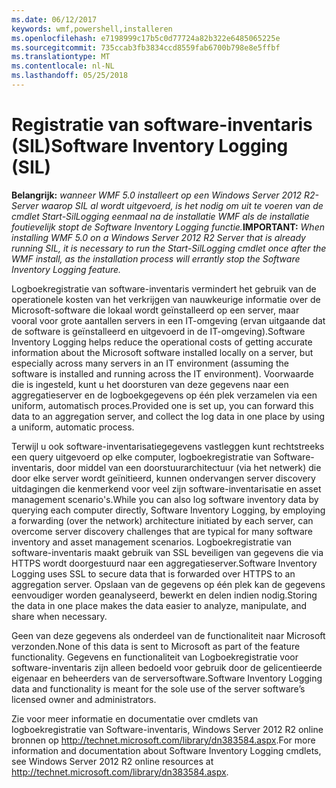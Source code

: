 ```yaml
---
ms.date: 06/12/2017
keywords: wmf,powershell,installeren
ms.openlocfilehash: e7198999c17b5c0d77724a82b322e6485065225e
ms.sourcegitcommit: 735ccab3fb3834ccd8559fab6700b798e8e5ffbf
ms.translationtype: MT
ms.contentlocale: nl-NL
ms.lasthandoff: 05/25/2018
---
```

# <a name="software-inventory-logging-sil"></a><span data-ttu-id="33dac-102">Registratie van software-inventaris (SIL)</span><span class="sxs-lookup"><span data-stu-id="33dac-102">Software Inventory Logging (SIL)</span></span>

<span data-ttu-id="33dac-103">**Belangrijk:** *wanneer WMF 5.0 installeert op een Windows Server 2012 R2-Server waarop SIL al wordt uitgevoerd, is het nodig om uit te voeren van de cmdlet Start-SilLogging eenmaal na de installatie WMF als de installatie foutievelijk stopt de Software Inventory Logging functie.*</span><span class="sxs-lookup"><span data-stu-id="33dac-103">**IMPORTANT:** *When installing WMF 5.0 on a Windows Server 2012 R2 Server that is already running SIL, it is necessary to run the Start-SilLogging cmdlet once after the WMF install, as the installation process will errantly stop the Software Inventory Logging feature.*</span></span>

<span data-ttu-id="33dac-104">Logboekregistratie van software-inventaris vermindert het gebruik van de operationele kosten van het verkrijgen van nauwkeurige informatie over de Microsoft-software die lokaal wordt geïnstalleerd op een server, maar vooral voor grote aantallen servers in een IT-omgeving (ervan uitgaande dat de software is geïnstalleerd en uitgevoerd in de IT-omgeving).</span><span class="sxs-lookup"><span data-stu-id="33dac-104">Software Inventory Logging helps reduce the operational costs of getting accurate information about the Microsoft software installed locally on a server, but especially across many servers in an IT environment (assuming the software is installed and running across the IT environment).</span></span> <span data-ttu-id="33dac-105">Voorwaarde die is ingesteld, kunt u het doorsturen van deze gegevens naar een aggregatieserver en de logboekgegevens op één plek verzamelen via een uniform, automatisch proces.</span><span class="sxs-lookup"><span data-stu-id="33dac-105">Provided one is set up, you can forward this data to an aggregation server, and collect the log data in one place by using a uniform, automatic process.</span></span>

<span data-ttu-id="33dac-106">Terwijl u ook software-inventarisatiegegevens vastleggen kunt rechtstreeks een query uitgevoerd op elke computer, logboekregistratie van Software-inventaris, door middel van een doorstuurarchitectuur (via het netwerk) die door elke server wordt geïnitieerd, kunnen ondervangen server discovery uitdagingen die kenmerkend voor veel zijn software-inventarisatie en asset management scenario's.</span><span class="sxs-lookup"><span data-stu-id="33dac-106">While you can also log software inventory data by querying each computer directly, Software Inventory Logging, by employing a forwarding (over the network) architecture initiated by each server, can overcome server discovery challenges that are typical for many software inventory and asset management scenarios.</span></span> <span data-ttu-id="33dac-107">Logboekregistratie van software-inventaris maakt gebruik van SSL beveiligen van gegevens die via HTTPS wordt doorgestuurd naar een aggregatieserver.</span><span class="sxs-lookup"><span data-stu-id="33dac-107">Software Inventory Logging uses SSL to secure data that is forwarded over HTTPS to an aggregation server.</span></span> <span data-ttu-id="33dac-108">Opslaan van de gegevens op één plek kan de gegevens eenvoudiger worden geanalyseerd, bewerkt en delen indien nodig.</span><span class="sxs-lookup"><span data-stu-id="33dac-108">Storing the data in one place makes the data easier to analyze, manipulate, and share when necessary.</span></span>

<span data-ttu-id="33dac-109">Geen van deze gegevens als onderdeel van de functionaliteit naar Microsoft verzonden.</span><span class="sxs-lookup"><span data-stu-id="33dac-109">None of this data is sent to Microsoft as part of the feature functionality.</span></span> <span data-ttu-id="33dac-110">Gegevens en functionaliteit van Logboekregistratie voor software-inventaris zijn alleen bedoeld voor gebruik door de gelicentieerde eigenaar en beheerders van de serversoftware.</span><span class="sxs-lookup"><span data-stu-id="33dac-110">Software Inventory Logging data and functionality is meant for the sole use of the server software’s licensed owner and administrators.</span></span>

<span data-ttu-id="33dac-111">Zie voor meer informatie en documentatie over cmdlets van logboekregistratie van Software-inventaris, Windows Server 2012 R2 online bronnen op <http://technet.microsoft.com/library/dn383584.aspx>.</span><span class="sxs-lookup"><span data-stu-id="33dac-111">For more information and documentation about Software Inventory Logging cmdlets, see Windows Server 2012 R2 online resources at <http://technet.microsoft.com/library/dn383584.aspx>.</span></span>
